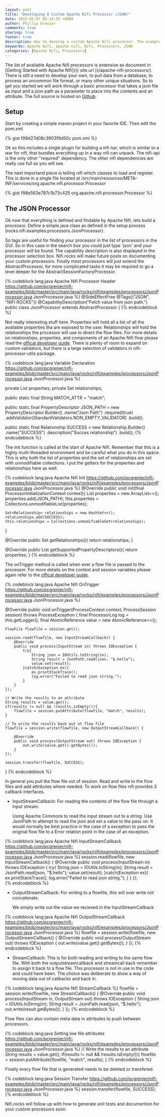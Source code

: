 ```yaml
---
layout: post
title: "Developing A Custom Apache Nifi Processor (JSON)"
date: 2015-02-07 02:14:33 +0000
author: Phillip Grenier
comments: true
sharing: true
footer: true
description: How to develop a custom Apache Nifi processor. The example in this post will utilize json, and json path
keywords: Apache Nifi, apache nifi, Nifi, Processors, JSON
categories: [Apache Nifi, Processors]
---
```


The list of available Apache Nifi processors is extensive as document in [Getting Started with Apache Nifi]({{ site.url }}/apache-nifi-processors/). There is still a need to develop your own, to pull data from a database, to process an uncommon file format, or many other unique situations. So to get you started we will work through a basic processor that takes a json file as input and a json path as a parameter to place into the contents and an attribute. The full source is hosted on [Github](https://github.com/pcgrenier/nifi-examples).

<!-- more -->

## Setup

Start by creating a simple maven project in your favorite IDE. Then edit the pom.xml.

{% gist f99d27d08c3903f9d50c pom.xml %}

Ok so this includes a single plugin for building a nifi nar, which is similar to a war for nifi, that bundles everything up in a way nifi can unpack. The nifi-api is the only other "required" dependency. The other nifi dependencies are really use full as you will see.

The next importand piece is telling nifi which classes to load and register. This is done in a single file located at /src/main/resources/META-INF/services/org.apache.nifi.processor.Processor

{% gist f98e563e787c1b73c425 org.apache.nifi.processor.Processor %}

## The JSON Processor

Ok now that everything is defined and findable by Apache Nifi, lets build a processor. Define a simple java class as defined in the setup process (rocks.nifi.examples.processors.JsonProcessor).

So tags are useful for finding your processor in the list of processors in the GUI. So in this case in the search box you could just type 'json' and your processor will be found. The capability description is also displayed in the processor selection box. Nifi.rocks will make future posts on documenting your custom processors. Finally most processors will just extend the AbstractProcessor, for more complicated tasks it may be required to go a level deeper for the AbstractSessionFactoryProcessor.

{% codeblock lang:java Apache Nifi Processor Header  https://github.com/pcgrenier/nifi-examples/blob/master/src/main/java/rocks/nifi/examples/processors/JsonProcessor.java JsonProcessor.java %}
@SideEffectFree
@Tags({"JSON", "NIFI ROCKS"})
@CapabilityDescription("Fetch value from json path.")
public class JsonProcessor extends AbstractProcessor {
{% endcodeblock %}

Not really interesting stuff here. Properties will hold all a list of all the available properties tha are exposed to the user. Relationships will hold the relationships the processor will use to direct the flow files. For more details on relationships, properties, and components of an Apache Nifi flow please read the [offical developer guide](https://nifi.incubator.apache.org/docs/nifi-docs/developer-guide.html). There is plenty of room to expand on custom validators, but there is a large selection of validators in nifi-processor-utils package.


{% codeblock lang:java Variable Declaration https://github.com/pcgrenier/nifi-examples/blob/master/src/main/java/rocks/nifi/examples/processors/JsonProcessor.java JsonProcessor.java %}

private List<PropertyDescriptor> properties;
private Set<Relationship> relationships;

public static final String MATCH_ATTR = "match";

public static final PropertyDescriptor JSON_PATH = new PropertyDescriptor.Builder()
        .name("Json Path")
        .required(true)
        .addValidator(StandardValidators.NON_EMPTY_VALIDATOR)
        .build();

public static final Relationship SUCCESS = new Relationship.Builder()
        .name("SUCCESS")
        .description("Succes relationship")
        .build();
{% endcodeblock %}

The init function is called at the start of Apache Nifi. Remember that this is a highly multi-threaded environment and be careful what you do in this space. This is why both the list of properties and the set of relationships are set with unmodifiable collections. I put the getters for the properties and relationships here as well.

{% codeblock lang:java Apache Nifi Init https://github.com/pcgrenier/nifi-examples/blob/master/src/main/java/rocks/nifi/examples/processors/JsonProcessor.java JsonProcessor.java %}
@Override
public void init(final ProcessorInitializationContext context){
    List<PropertyDescriptor> properties = new ArrayList<>();
    properties.add(JSON_PATH);
    this.properties = Collections.unmodifiableList(properties);

    Set<Relationship> relationships = new HashSet<>();
    relationships.add(SUCCESS);
    this.relationships = Collections.unmodifiableSet(relationships);
}

@Override
public Set<Relationship> getRelationships(){
    return relationships;
}

@Override
public List<PropertyDescriptor> getSupportedPropertyDescriptors(){
    return properties;
}
{% endcodeblock %}

The onTrigger method is called when ever a flow file is passed to the processor. For more details on the context and session variables please again refer to the [offical developer guide](https://nifi.incubator.apache.org/docs/nifi-docs/developer-guide.html#flowfile).

{% codeblock lang:java Apache Nifi OnTrigger https://github.com/pcgrenier/nifi-examples/blob/master/src/main/java/rocks/nifi/examples/processors/JsonProcessor.java JsonProcessor.java %}

@Override
public void onTrigger(ProcessContext context, ProcessSession session) throws ProcessException {
    final ProcessorLog log = this.getLogger();
    final AtomicReference<String> value = new AtomicReference<>();

    FlowFile flowfile = session.get();

    session.read(flowfile, new InputStreamCallback() {
        @Override
        public void process(InputStream in) throws IOException {
            try{
                String json = IOUtils.toString(in);
                String result = JsonPath.read(json, "$.hello");
                value.set(result);
            }catch(Exception ex){
                ex.printStackTrace();
                log.error("Failed to read json string.");
            }
        }
    });

    // Write the results to an attribute
    String results = value.get();
    if(results != null && !results.isEmpty()){
        flowfile = session.putAttribute(flowfile, "match", results);
    }

    // To write the results back out ot flow file
    flowfile = session.write(flowfile, new OutputStreamCallback() {

        @Override
        public void process(OutputStream out) throws IOException {
            out.write(value.get().getBytes());
        }
    });

    session.transfer(flowfile, SUCCESS);
}
{% endcodeblock %}

In general you pull the flow file out of session. Read and write to the flow files and add attributes where needed. To work on flow files nifi provides 3 callback interfaces.

* InputStreamCallback: For reading the contents of the flow file through a input stream.

  Using Apache Commons to read the input stream out to a string. Use JsonPath to attempt to read the json and set a value to the pass on. It would normally be best practice in the case of a exception to pass the original flow file to a Error relation point in the case of an exception.

{% codeblock lang:java Apache Nifi InputStreamCallback https://github.com/pcgrenier/nifi-examples/blob/master/src/main/java/rocks/nifi/examples/processors/JsonProcessor.java JsonProcessor.java %}
session.read(flowfile, new InputStreamCallback() {
    @Override
    public void process(InputStream in) throws IOException {
        try{
            String json = IOUtils.toString(in);
            String result = JsonPath.read(json, "$.hello");
            value.set(result);
        }catch(Exception ex){
            ex.printStackTrace();
            log.error("Failed to read json string.");
        }
    }
});  
{% endcodeblock %}

* OutputStreamCallback: For writing to a flowfile, this will over write not concatenate.

  We simply write out the value we recieved in the InputStreamCallback

{% codeblock lang:java Apache Nifi OutputStreamCallback https://github.com/pcgrenier/nifi-examples/blob/master/src/main/java/rocks/nifi/examples/processors/JsonProcessor.java JsonProcessor.java %}
flowfile = session.write(flowfile, new OutputStreamCallback() {
    @Override
    public void process(OutputStream out) throws IOException {
        out.write(value.get().getBytes());
    }
});
{% endcodeblock %}

* StreamCallback: This is for both reading and writing to the same flow file. With both the outputstreamcallback and streamcall back remember to assign it back to a flow file. This processor is not in use in the code and could have been. The choice was deliberate to show a way of moving data out of callbacks and back in.

{% codeblock lang:java Apache Nifi StreamCallback %}
flowfile = session.write(flowfile, new StreamCallback() {
    @Override
    public void process(InputStream in, OutputStream out) throws IOException {
        String json = IOUtils.toString(in);
        String result = JsonPath.read(json, "$.hello");
        out.write(result.getBytes());
    }
});
{% endcodeblock %}

Flow files can also contain meta data in attributes to push between processors.

{% codeblock lang:java Setting low file attributes https://github.com/pcgrenier/nifi-examples/blob/master/src/main/java/rocks/nifi/examples/processors/JsonProcessor.java JsonProcessor.java %}
// Write the results to an attribute
String results = value.get();
if(results != null && !results.isEmpty()){
    flowfile = session.putAttribute(flowfile, "match", results);
}
{% endcodeblock %}

Finally every flow file that is generated needs to be deleted or transfered.

{% codeblock lang:java Session Transfer https://github.com/pcgrenier/nifi-examples/blob/master/src/main/java/rocks/nifi/examples/processors/JsonProcessor.java JsonProcessor.java %}
session.transfer(flowfile, SUCCESS);
{% endcodeblock %}

Nifi.rocks will follow up with how to generate unit tests and documention for your custom processors soon.
